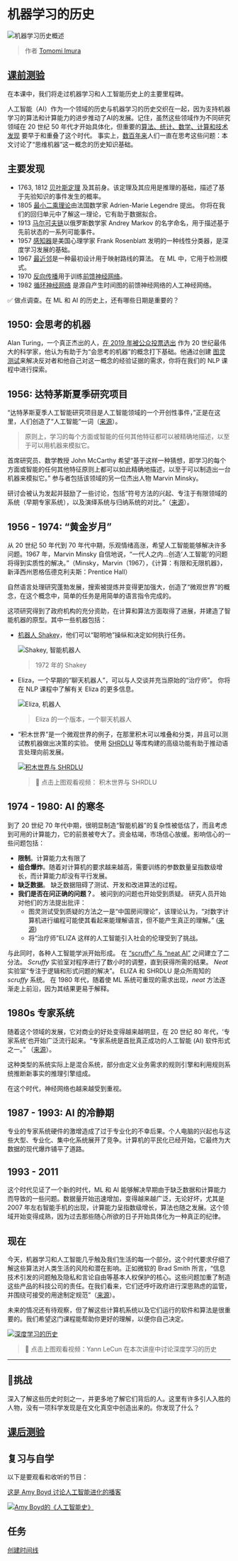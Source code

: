 # 机器学习的历史 

![机器学习历史概述](../../../sketchnotes/ml-history.png)
> 作者 [Tomomi Imura](https://www.twitter.com/girlie_mac)

## [课前测验](https://gentle-hill-034defd0f.1.azurestaticapps.net/quiz/3/)

在本课中，我们将走过机器学习和人工智能历史上的主要里程碑。 

人工智能（AI）作为一个领域的历史与机器学习的历史交织在一起，因为支持机器学习的算法和计算能力的进步推动了AI的发展。记住，虽然这些领域作为不同研究领域在 20 世纪 50 年代才开始具体化，但重要的[算法、统计、数学、计算和技术发现](https://wikipedia.org/wiki/Timeline_of_machine_learning) 要早于和重叠了这个时代。 事实上，[数百年来](https://wikipedia.org/wiki/History_of_artificial_intelligence)人们一直在思考这些问题：本文讨论了“思维机器”这一概念的历史知识基础。 

## 主要发现

- 1763, 1812 [贝叶斯定理](https://wikipedia.org/wiki/Bayes%27_theorem) 及其前身。该定理及其应用是推理的基础，描述了基于先验知识的事件发生的概率。
- 1805 [最小二乘理论](https://wikipedia.org/wiki/Least_squares)由法国数学家 Adrien-Marie Legendre 提出。 你将在我们的回归单元中了解这一理论，它有助于数据拟合。
- 1913 [马尔可夫链](https://wikipedia.org/wiki/Markov_chain)以俄罗斯数学家 Andrey Markov 的名字命名，用于描述基于先前状态的一系列可能事件。
- 1957 [感知器](https://wikipedia.org/wiki/Perceptron)是美国心理学家 Frank Rosenblatt 发明的一种线性分类器，是深度学习发展的基础。
- 1967 [最近邻](https://wikipedia.org/wiki/Nearest_neighbor)是一种最初设计用于映射路线的算法。 在 ML 中，它用于检测模式。
- 1970 [反向传播](https://wikipedia.org/wiki/Backpropagation)用于训练[前馈神经网络](https://wikipedia.org/wiki/Feedforward_neural_network)。
- 1982 [循环神经网络](https://wikipedia.org/wiki/Recurrent_neural_network) 是源自产生时间图的前馈神经网络的人工神经网络。

✅ 做点调查。在 ML 和 AI 的历史上，还有哪些日期是重要的？
## 1950: 会思考的机器 

Alan Turing，一个真正杰出的人，[在 2019 年被公众投票选出](https://wikipedia.org/wiki/Icons:_The_Greatest_Person_of_the_20th_Century) 作为 20 世纪最伟大的科学家，他认为有助于为“会思考的机器”的概念打下基础。他通过创建 [图灵测试](https://www.bbc.com/news/technology-18475646)来解决反对者和他自己对这一概念的经验证据的需求，你将在我们的 NLP 课程中进行探索。

## 1956: 达特茅斯夏季研究项目

“达特茅斯夏季人工智能研究项目是人工智能领域的一个开创性事件，”正是在这里，人们创造了“人工智能”一词（[来源](https://250.dartmouth.edu/highlights/artificial-intelligence-ai-coined-dartmouth)）。

> 原则上，学习的每个方面或智能的任何其他特征都可以被精确地描述，以至于可以用机器来模拟它。 

首席研究员、数学教授 John McCarthy 希望“基于这样一种猜想，即学习的每个方面或智能的任何其他特征原则上都可以如此精确地描述，以至于可以制造出一台机器来模拟它。” 参与者包括该领域的另一位杰出人物 Marvin Minsky。

研讨会被认为发起并鼓励了一些讨论，包括“符号方法的兴起、专注于有限领域的系统（早期专家系统），以及演绎系统与归纳系统的对比。”（[来源](https://wikipedia.org/wiki/Dartmouth_workshop)）。

## 1956 - 1974: “黄金岁月”

从 20 世纪 50 年代到 70 年代中期，乐观情绪高涨，希望人工智能能够解决许多问题。1967 年，Marvin Minsky 自信地说，“一代人之内...创造‘人工智能’的问题将得到实质性的解决。”（Minsky，Marvin（1967），《计算：有限和无限机器》，新泽西州恩格伍德克利夫斯：Prentice Hall）

自然语言处理研究蓬勃发展，搜索被提炼并变得更加强大，创造了“微观世界”的概念，在这个概念中，简单的任务是用简单的语言指令完成的。

这项研究得到了政府机构的充分资助，在计算和算法方面取得了进展，并建造了智能机器的原型。其中一些机器包括：

* [机器人 Shakey](https://wikipedia.org/wiki/Shakey_the_robot)，他们可以“聪明地”操纵和决定如何执行任务。

    ![Shakey, 智能机器人](../images/shakey.jpg)
    > 1972 年的 Shakey

* Eliza，一个早期的“聊天机器人”，可以与人交谈并充当原始的“治疗师”。 你将在 NLP 课程中了解有关 Eliza 的更多信息。 

    ![Eliza, 机器人](../images/eliza.png)
    > Eliza 的一个版本，一个聊天机器人 

* “积木世界”是一个微观世界的例子，在那里积木可以堆叠和分类，并且可以测试教机器做出决策的实验。 使用 [SHRDLU](https://wikipedia.org/wiki/SHRDLU) 等库构建的高级功能有助于推动语言处理向前发展。

    [![积木世界与 SHRDLU](https://img.youtube.com/vi/QAJz4YKUwqw/0.jpg)](https://www.youtube.com/watch?v=QAJz4YKUwqw "积木世界与SHRDLU")
    
    > 🎥 点击上图观看视频： 积木世界与 SHRDLU

## 1974 - 1980: AI 的寒冬

到了 20 世纪 70 年代中期，很明显制造“智能机器”的复杂性被低估了，而且考虑到可用的计算能力，它的前景被夸大了。资金枯竭，市场信心放缓。影响信心的一些问题包括：

- **限制**。计算能力太有限了
- **组合爆炸**。随着对计算机的要求越来越高，需要训练的参数数量呈指数级增长，而计算能力却没有平行发展。
- **缺乏数据**。 缺乏数据阻碍了测试、开发和改进算法的过程。 
- **我们是否在问正确的问题？**。 被问到的问题也开始受到质疑。 研究人员开始对他们的方法提出批评： 
  - 图灵测试受到质疑的方法之一是“中国房间理论”，该理论认为，“对数字计算机进行编程可能使其看起来能理解语言，但不能产生真正的理解。” ([来源](https://plato.stanford.edu/entries/chinese-room/))
  - 将“治疗师”ELIZA 这样的人工智能引入社会的伦理受到了挑战。

与此同时，各种人工智能学派开始形成。 在 [“scruffy” 与 “neat AI”](https://wikipedia.org/wiki/Neats_and_scruffies) 之间建立了二分法。 _Scruffy_ 实验室对程序进行了数小时的调整，直到获得所需的结果。 _Neat_ 实验室“专注于逻辑和形式问题的解决”。 ELIZA 和 SHRDLU 是众所周知的 _scruffy_ 系统。 在 1980 年代，随着使 ML 系统可重现的需求出现，_neat_ 方法逐渐走上前沿，因为其结果更易于解释。

## 1980s 专家系统

随着这个领域的发展，它对商业的好处变得越来越明显，在 20 世纪 80 年代，‘专家系统’也开始广泛流行起来。“专家系统是首批真正成功的人工智能 (AI) 软件形式之一。” （[来源](https://wikipedia.org/wiki/Expert_system)）。

这种类型的系统实际上是混合系统，部分由定义业务需求的规则引擎和利用规则系统推断新事实的推理引擎组成。

在这个时代，神经网络也越来越受到重视。

## 1987 - 1993: AI 的冷静期

专业的专家系统硬件的激增造成了过于专业化的不幸后果。个人电脑的兴起也与这些大型、专业化、集中化系统展开了竞争。计算机的平民化已经开始，它最终为大数据的现代爆炸铺平了道路。

## 1993 - 2011

这个时代见证了一个新的时代，ML 和 AI 能够解决早期由于缺乏数据和计算能力而导致的一些问题。数据量开始迅速增加，变得越来越广泛，无论好坏，尤其是 2007 年左右智能手机的出现，计算能力呈指数级增长，算法也随之发展。这个领域开始变得成熟，因为过去那些随心所欲的日子开始具体化为一种真正的纪律。

## 现在

今天，机器学习和人工智能几乎触及我们生活的每一个部分。这个时代要求仔细了解这些算法对人类生活的风险和潜在影响。正如微软的 Brad Smith 所言，“信息技术引发的问题触及隐私和言论自由等基本人权保护的核心。这些问题加重了制造这些产品的科技公司的责任。在我们看来，它们还呼吁政府进行深思熟虑的监管，并围绕可接受的用途制定规范”（[来源](https://www.technologyreview.com/2019/12/18/102365/the-future-of-ais-impact-on-society/)）。

未来的情况还有待观察，但了解这些计算机系统以及它们运行的软件和算法是很重要的。我们希望这门课程能帮助你更好的理解，以便你自己决定。

[![深度学习的历史](https://img.youtube.com/vi/mTtDfKgLm54/0.jpg)](https://www.youtube.com/watch?v=mTtDfKgLm54 "深度学习的历史")
> 🎥 点击上图观看视频：Yann LeCun 在本次讲座中讨论深度学习的历史 

---
## 🚀挑战

深入了解这些历史时刻之一，并更多地了解它们背后的人。这里有许多引人入胜的人物，没有一项科学发现是在文化真空中创造出来的。你发现了什么？

## [课后测验](https://gentle-hill-034defd0f.1.azurestaticapps.net/quiz/4/)

## 复习与自学

以下是要观看和收听的节目：

[这是 Amy Boyd 讨论人工智能进化的播客](http://runasradio.com/Shows/Show/739)

[![Amy Boyd的《人工智能史》](https://img.youtube.com/vi/EJt3_bFYKss/0.jpg)](https://www.youtube.com/watch?v=EJt3_bFYKss "Amy Boyd的《人工智能史》")

## 任务

[创建时间线](assignment.zh-cn.md)

